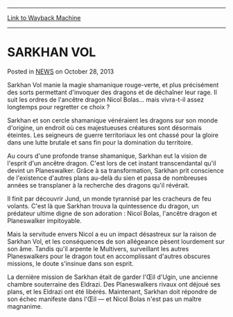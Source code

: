 
---
[Link to Wayback Machine](https://web.archive.org/web/20211025223535/https://magic.wizards.com/en/articles/archive/sarkhan-vol-2013-10-28)

[_metadata_:description]:- "Sarkhan Vol manie la magie shamanique rouge-verte, et plus précisément des sorts permettant d'invoquer des dragons et de déchaîner leur rage. Il suit les ordres de l'ancêtre dragon Nicol Bolas... mais vivra-t-il assez longtemps pour regretter ce choix ? Sarkhan et son cercle shamanique vénéraient les dragons sur son monde d'origine, un endroit où ces majestueuses créatures"
[_metadata_:generator]:- "Drupal 7 (http://drupal.org)"
[_metadata_:node]:- "115597"
[_metadata_:publish_date]:- "2013-10-28"
[_metadata_:source]:- "div-main-content"
[_metadata_:title]:- "SARKHAN VOL"
[_metadata_:wayback_capture_timestamp]:- "2021-10-25 22:35:35"
[_metadata_:wayback_raw_url]:- "https://web.archive.org/web/20211025223535id_/https://magic.wizards.com/en/articles/archive/sarkhan-vol-2013-10-28"
[_metadata_:wayback_url]:- "https://magic.wizards.com/en/articles/archive/sarkhan-vol-2013-10-28"
---


SARKHAN VOL
===========



 Posted in [NEWS](/en/articles)
 on October 28, 2013 










Sarkhan Vol manie la magie shamanique rouge-verte, et plus précisément des sorts permettant d'invoquer des dragons et de déchaîner leur rage. Il suit les ordres de l'ancêtre dragon Nicol Bolas... mais vivra-t-il assez longtemps pour regretter ce choix ?  
  

Sarkhan et son cercle shamanique vénéraient les dragons sur son monde d'origine, un endroit où ces majestueuses créatures sont désormais éteintes. Les seigneurs de guerre territoriaux les ont chassé pour la gloire dans une lutte brutale et sans fin pour la domination du territoire.


Au cours d'une profonde transe shamanique, Sarkhan eut la vision de l'esprit d'un ancêtre dragon. C'est lors de cet instant transcendantal qu'il devint un Planeswalker. Grâce à sa transformation, Sarkhan prit conscience de l'existence d'autres plans au-delà du sien et passa de nombreuses années se transplaner à la recherche des dragons qu'il révérait.


Il finit par découvrir Jund, un monde tyrannisé par les cracheurs de feu volants. C'est là que Sarkhan trouva la quintessence du dragon, un prédateur ultime digne de son adoration : Nicol Bolas, l'ancêtre dragon et Planeswalker impitoyable.


Mais la servitude envers Nicol a eu un impact désastreux sur la raison de Sarkhan Vol, et les conséquences de son allégeance pèsent lourdement sur son âme. Tandis qu'il arpente le Multivers, surveillant les autres Planeswalkers pour le dragon tout en accomplissant d'autres obscures missions, le doute s'insinue dans son esprit.


La dernière mission de Sarkhan était de garder l'Œil d'Ugin, une ancienne chambre souterraine des Eldrazi. Des Planeswalkers rivaux ont déjoué ses plans, et les Eldrazi ont été libérés. Maintenant, Sarkhan doit répondre de son échec manifeste dans l'Œil — et Nicol Bolas n'est pas un maître magnanime.







